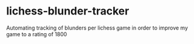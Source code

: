 # lichess-blunder-tracker
Automating tracking of blunders per lichess game in order to improve my game to a rating of 1800 
